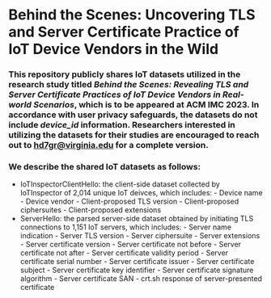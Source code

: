 # Behind the Scenes: Uncovering TLS and Server Certificate Practice of IoT Device Vendors in the Wild


### This repository publicly shares IoT datasets utilized in the research study titled *Behind the Scenes: Revealing TLS and Server Certificate Practices of IoT Device Vendors in Real-world Scenarios*, which is to be appeared at ACM IMC 2023. In accordance with user privacy safeguards, the datasets do not include *device_id* information. Researchers interested in utilizing the datasets for their studies are encouraged to reach out to hd7gr@virginia.edu for a complete version.

### We describe the shared IoT datasets as follows:
- IoTInspectorClientHello: the client-side dataset collected by IoTInspector of 2,014 unique IoT deivces, which includes:
      - Device name
      - Device vendor
      - Client-proposed TLS version
      - Client-proposed ciphersuites
      - Client-proposed extensions    
- ServerHello: the parsed server-side dataset obtained by initiating TLS connections to 1,151 IoT servers, which includes:
      - Server name indication
      - Server TLS version
      - Server ciphersuite
      - Server extensions
      - Server certificate version
      - Server certificate not before
      - Server certificate not after
      - Server certificate validity period
      - Server certificate serial number
      - Server certificate issuer
      - Server certificate subject
      - Server certificate key identifier
      - Server certificate signature algorithm
      - Server certificate SAN
      - crt.sh response of server-presented certificate

      
